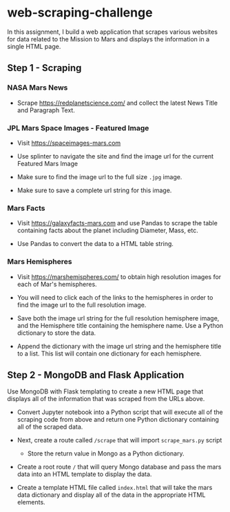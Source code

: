 # web-scraping-challenge
In this assignment, I build a web application that scrapes various websites for data related to the Mission to Mars and displays the information in a single HTML page.

## Step 1 - Scraping

### NASA Mars News

* Scrape https://redplanetscience.com/ and collect the latest News Title and Paragraph Text.

### JPL Mars Space Images - Featured Image

* Visit https://spaceimages-mars.com

* Use splinter to navigate the site and find the image url for the current Featured Mars Image

* Make sure to find the image url to the full size `.jpg` image.

* Make sure to save a complete url string for this image.

### Mars Facts

* Visit https://galaxyfacts-mars.com and use Pandas to scrape the table containing facts about the planet including Diameter, Mass, etc.

* Use Pandas to convert the data to a HTML table string.

### Mars Hemispheres

* Visit https://marshemispheres.com/ to obtain high resolution images for each of Mar's hemispheres.

* You will need to click each of the links to the hemispheres in order to find the image url to the full resolution image.

* Save both the image url string for the full resolution hemisphere image, and the Hemisphere title containing the hemisphere name. Use a Python dictionary to store the data.

* Append the dictionary with the image url string and the hemisphere title to a list. This list will contain one dictionary for each hemisphere.


## Step 2 - MongoDB and Flask Application

Use MongoDB with Flask templating to create a new HTML page that displays all of the information that was scraped from the URLs above.

* Convert Jupyter notebook into a Python script that will execute all of the scraping code from above and return one Python dictionary containing all of the scraped data.

* Next, create a route called `/scrape` that will import `scrape_mars.py` script

  * Store the return value in Mongo as a Python dictionary.

* Create a root route `/` that will query Mongo database and pass the mars data into an HTML template to display the data.

* Create a template HTML file called `index.html` that will take the mars data dictionary and display all of the data in the appropriate HTML elements.